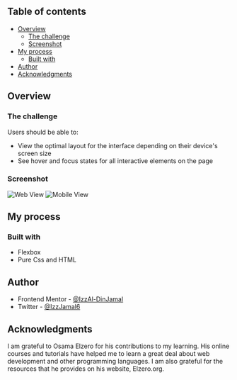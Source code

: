 ## Table of contents

- [Overview](#overview)
  - [The challenge](#the-challenge)
  - [Screenshot](#screenshot)
- [My process](#my-process)
  - [Built with](#built-with)
- [Author](#author)
- [Acknowledgments](#acknowledgments)

## Overview

### The challenge

Users should be able to:

- View the optimal layout for the interface depending on their device's screen size
- See hover and focus states for all interactive elements on the page

### Screenshot
![Web View](https://github.com/IzzAl-DinJamal/ResultsComponent/assets/18610930/ecefab0a-e5ee-48ac-92c8-b1af33de20c1)
![Mobile View](https://github.com/IzzAl-DinJamal/ResultsComponent/assets/18610930/f2ecf001-4fa3-420e-b4cf-0e78d0820853)


## My process

### Built with

- Flexbox
- Pure Css and HTML

## Author

- Frontend Mentor - [@IzzAl-DinJamal](https://www.frontendmentor.io/profile/IzzAl-DinJamal)
- Twitter - [@IzzJamal6](https://twitter.com/IzzJamal6)


## Acknowledgments

I am grateful to Osama Elzero for his contributions to my learning. His online courses and tutorials have helped me to learn a great deal about web development and other programming languages. I am also grateful for the resources that he provides on his website, Elzero.org.
